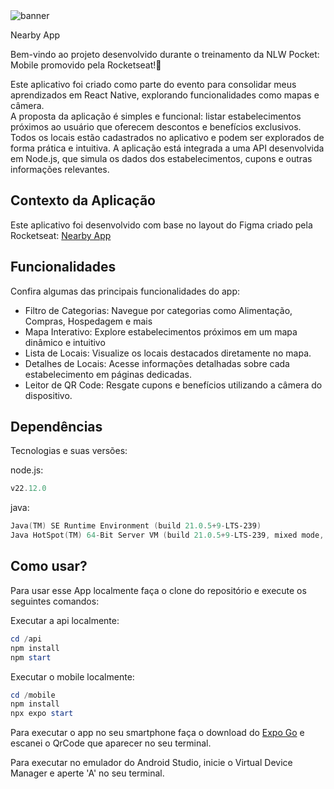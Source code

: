 <img src="https://imgur.com/a/EPqORYs" alt="banner">

Nearby App

Bem-vindo ao projeto desenvolvido durante o treinamento da NLW Pocket: Mobile promovido pela Rocketseat!🚀

Este aplicativo foi criado como parte do evento para consolidar meus aprendizados em React Native, explorando funcionalidades como mapas e câmera. </br>
A proposta da aplicação é simples e funcional: listar estabelecimentos próximos ao usuário que oferecem descontos e benefícios exclusivos. Todos os locais estão cadastrados no aplicativo e podem ser explorados de forma prática e intuitiva. A aplicação está integrada a uma API desenvolvida em Node.js, que simula os dados dos estabelecimentos, cupons e outras informações relevantes.

## Contexto da Aplicação
Este aplicativo foi desenvolvido com base no layout do Figma criado pela Rocketseat: [Nearby App](https://www.figma.com/community/file/1448070647757721748/nlw-pocket-mobile-nearby)

## Funcionalidades
Confira algumas das principais funcionalidades do app:
- Filtro de Categorias: Navegue por categorias como Alimentação, Compras, Hospedagem e mais
- Mapa Interativo: Explore estabelecimentos próximos em um mapa dinâmico e intuitivo
- Lista de Locais: Visualize os locais destacados diretamente no mapa.
- Detalhes de Locais: Acesse informações detalhadas sobre cada estabelecimento em páginas dedicadas.
- Leitor de QR Code: Resgate cupons e benefícios utilizando a câmera do dispositivo.

## Dependências
Tecnologias e suas versões:

node.js:
```powershell
v22.12.0
```

java:
```powershell
Java(TM) SE Runtime Environment (build 21.0.5+9-LTS-239)
Java HotSpot(TM) 64-Bit Server VM (build 21.0.5+9-LTS-239, mixed mode, sharing)
```

## Como usar?
Para usar esse App localmente faça o clone do repositório e execute os seguintes comandos:

Executar a api localmente:
```powershell
cd /api
npm install
npm start
```

Executar o mobile localmente:
```powershell
cd /mobile
npm install
npx expo start
```

Para executar o app no seu smartphone faça o download do [Expo Go](https://play.google.com/store/apps/details?id=host.exp.exponent&hl=pt_BR&pli=1) e escanei o QrCode que aparecer no seu terminal.

Para executar no emulador do Android Studio, inicie o Virtual Device Manager e aperte 'A' no seu terminal.
